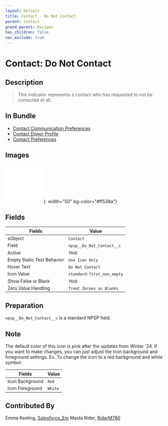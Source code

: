 ```yaml
---
layout: default
title: Contact - Do Not Contact
parent: Contact
grand_parent: Recipes
has_children: false
nav_exclude: true
---
```



# Contact: Do Not Contact

## Description
> This indicator represents a contact who has requested to not be contacted at all.

## In Bundle
* [Contact Communication Preferences](../contact/bundle-contact-communication-preferences.md)
* [Contact Donor Profile](../contact/bundle-contact-donor-profile.md)
* [Contact Preferences](../contact/bundle-contact-preferences.md)

## Images 

![First Non Empty](../../images/icons/first_non_empty_120.png){: width="50" bg-color="#ff538a"}


## Fields

Fields | Value
-- | --
sObject | `Contact`
Field | `npsp__Do_Not_Contact__c`
Active | `TRUE`
Empty Static Text Behavior | `Use Icon Only`
Hover Text | `Do Not Contact`
Icon Value|`standard:first_non_empty`
Show False or Blank | `TRUE`
Zero Value Handling | `Treat Zeroes as Blanks`

## Preparation
`npsp__Do_Not_Contact__c` is a standard NPSP field. 

## Note 
The default color of this icon is pink after the updates from Winter '24. If you want to make changes, you can just adjust the Icon background and foreground settings. Ex. To change the icon to a red background and white symbol:

| Fields | Value | 
|-----------|-----------|
|Icon Background|`Red`|
|Icon Foreground|`White`|


## Contributed By
Emma Keeling, [Salesforce_Em](https://github.com/Salesforce-Em)
Maida Rider, [RiderM780](https://github.com/RiderM780)

